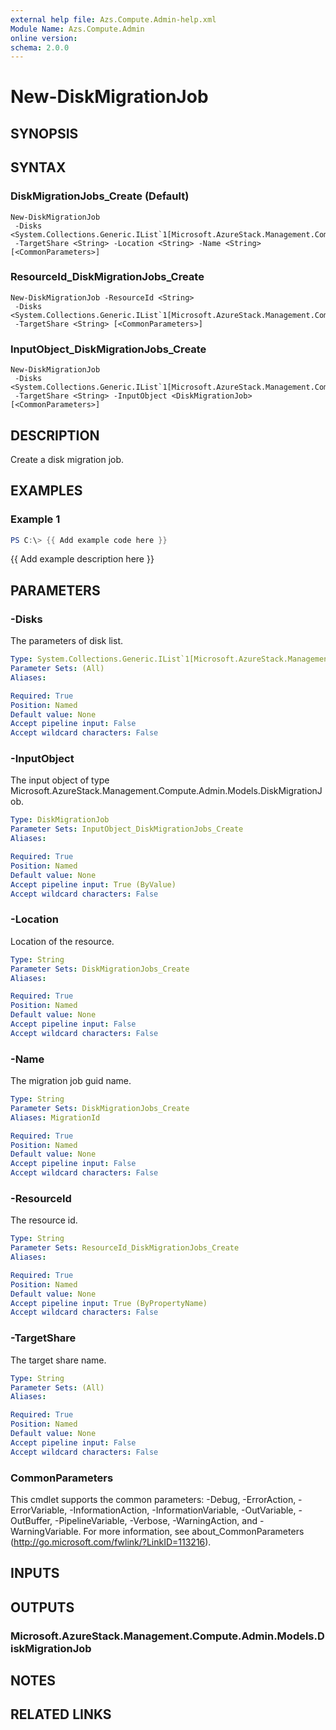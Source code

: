 ```yaml
---
external help file: Azs.Compute.Admin-help.xml
Module Name: Azs.Compute.Admin
online version:
schema: 2.0.0
---
```


# New-DiskMigrationJob

## SYNOPSIS

## SYNTAX

### DiskMigrationJobs_Create (Default)
```
New-DiskMigrationJob
 -Disks <System.Collections.Generic.IList`1[Microsoft.AzureStack.Management.Compute.Admin.Models.Disk]>
 -TargetShare <String> -Location <String> -Name <String> [<CommonParameters>]
```

### ResourceId_DiskMigrationJobs_Create
```
New-DiskMigrationJob -ResourceId <String>
 -Disks <System.Collections.Generic.IList`1[Microsoft.AzureStack.Management.Compute.Admin.Models.Disk]>
 -TargetShare <String> [<CommonParameters>]
```

### InputObject_DiskMigrationJobs_Create
```
New-DiskMigrationJob
 -Disks <System.Collections.Generic.IList`1[Microsoft.AzureStack.Management.Compute.Admin.Models.Disk]>
 -TargetShare <String> -InputObject <DiskMigrationJob> [<CommonParameters>]
```

## DESCRIPTION
Create a disk migration job.

## EXAMPLES

### Example 1
```powershell
PS C:\> {{ Add example code here }}
```

{{ Add example description here }}

## PARAMETERS

### -Disks
The parameters of disk list.

```yaml
Type: System.Collections.Generic.IList`1[Microsoft.AzureStack.Management.Compute.Admin.Models.Disk]
Parameter Sets: (All)
Aliases:

Required: True
Position: Named
Default value: None
Accept pipeline input: False
Accept wildcard characters: False
```

### -InputObject
The input object of type Microsoft.AzureStack.Management.Compute.Admin.Models.DiskMigrationJob.

```yaml
Type: DiskMigrationJob
Parameter Sets: InputObject_DiskMigrationJobs_Create
Aliases:

Required: True
Position: Named
Default value: None
Accept pipeline input: True (ByValue)
Accept wildcard characters: False
```

### -Location
Location of the resource.

```yaml
Type: String
Parameter Sets: DiskMigrationJobs_Create
Aliases:

Required: True
Position: Named
Default value: None
Accept pipeline input: False
Accept wildcard characters: False
```

### -Name
The migration job guid name.

```yaml
Type: String
Parameter Sets: DiskMigrationJobs_Create
Aliases: MigrationId

Required: True
Position: Named
Default value: None
Accept pipeline input: False
Accept wildcard characters: False
```

### -ResourceId
The resource id.

```yaml
Type: String
Parameter Sets: ResourceId_DiskMigrationJobs_Create
Aliases:

Required: True
Position: Named
Default value: None
Accept pipeline input: True (ByPropertyName)
Accept wildcard characters: False
```

### -TargetShare
The target share name.

```yaml
Type: String
Parameter Sets: (All)
Aliases:

Required: True
Position: Named
Default value: None
Accept pipeline input: False
Accept wildcard characters: False
```

### CommonParameters
This cmdlet supports the common parameters: -Debug, -ErrorAction, -ErrorVariable, -InformationAction, -InformationVariable, -OutVariable, -OutBuffer, -PipelineVariable, -Verbose, -WarningAction, and -WarningVariable. For more information, see about_CommonParameters (http://go.microsoft.com/fwlink/?LinkID=113216).

## INPUTS

## OUTPUTS

### Microsoft.AzureStack.Management.Compute.Admin.Models.DiskMigrationJob

## NOTES

## RELATED LINKS
